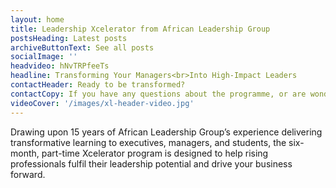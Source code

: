 ```yaml
---
layout: home
title: Leadership Xcelerator from African Leadership Group
postsHeading: Latest posts
archiveButtonText: See all posts
socialImage: ''
headvideo: hNvTRPfeeTs
headline: Transforming Your Managers<br>Into High-Impact Leaders
contactHeader: Ready to be transformed?
contactCopy: If you have any questions about the programme, or are wondering how we can help your organisation, we'd love to hear from you.
videoCover: '/images/xl-header-video.jpg'
---
```

Drawing upon 15 years of African Leadership Group’s experience delivering transformative learning to executives, managers, and students, the six-month, part-time Xcelerator program is designed to help rising professionals fulfil their leadership potential and drive your business forward.